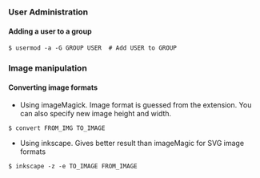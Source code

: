 ### User Administration ###

#### Adding a user to a group ####

```
$ usermod -a -G GROUP USER  # Add USER to GROUP
```

### Image manipulation ###

#### Converting image formats ####

* Using imageMagick. Image format is guessed from the extension. You can also specify new image height and width.

```
$ convert FROM_IMG TO_IMAGE
```

* Using inkscape. Gives better result than imageMagic for SVG image formats

```
$ inkscape -z -e TO_IMAGE FROM_IMAGE
```
